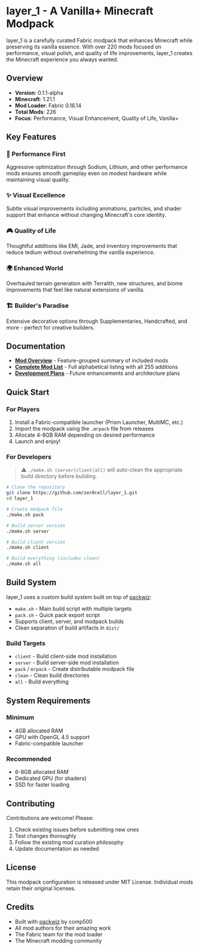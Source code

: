 # layer_1 - A Vanilla+ Minecraft Modpack

layer_1 is a carefully curated Fabric modpack that enhances Minecraft while preserving its vanilla essence. With over 220 mods focused on performance, visual polish, and quality of life improvements, layer_1 creates the Minecraft experience you always wanted.

## Overview

- **Version**: 0.1.1-alpha
- **Minecraft**: 1.21.1
- **Mod Loader**: Fabric 0.16.14
- **Total Mods**: 226
- **Focus**: Performance, Visual Enhancement, Quality of Life, Vanilla+

## Key Features

### 🚀 Performance First
Aggressive optimization through Sodium, Lithium, and other performance mods ensures smooth gameplay even on modest hardware while maintaining visual quality.

### ✨ Visual Excellence
Subtle visual improvements including animations, particles, and shader support that enhance without changing Minecraft's core identity.

### 🎮 Quality of Life
Thoughtful additions like EMI, Jade, and inventory improvements that reduce tedium without overwhelming the vanilla experience.

### 🌍 Enhanced World
Overhauled terrain generation with Terralith, new structures, and biome improvements that feel like natural extensions of vanilla.

### 🏗️ Builder's Paradise
Extensive decorative options through Supplementaries, Handcrafted, and more - perfect for creative builders.

## Documentation

- **[Mod Overview](docs/MODS.md)** - Feature-grouped summary of included mods
- **[Complete Mod List](docs/MOD_LIST.md)** - Full alphabetical listing with all 255 additions
- **[Development Plans](docs/PLAN.md)** - Future enhancements and architecture plans

## Quick Start

### For Players

1. Install a Fabric-compatible launcher (Prism Launcher, MultiMC, etc.)
2. Import the modpack using the `.mrpack` file from releases
3. Allocate 4-8GB RAM depending on desired performance
4. Launch and enjoy!

### For Developers

> ⚠️ `./make.sh (server|client|all)`
> will auto-clean the appropriate build directory before building.

```bash
# Clone the repository
git clone https://github.com/zer0cell/layer_1.git
cd layer_1

# Create modpack file
./make.sh pack

# Build server version
./make.sh server

# Build client version
./make.sh client

# Build everything (includes clean)
./make.sh all
```

## Build System

layer_1 uses a custom build system built on top of [packwiz](https://github.com/packwiz/packwiz):

- `make.sh` - Main build script with multiple targets
- `pack.sh` - Quick pack export script
- Supports client, server, and modpack builds
- Clean separation of build artifacts in `dist/`

### Build Targets

- `client` - Build client-side mod installation
- `server` - Build server-side mod installation
- `pack` / `mrpack` - Create distributable modpack file
- `clean` - Clean build directories
- `all` - Build everything

## System Requirements

### Minimum
- 4GB allocated RAM
- GPU with OpenGL 4.5 support
- Fabric-compatible launcher

### Recommended
- 6-8GB allocated RAM
- Dedicated GPU (for shaders)
- SSD for faster loading

## Contributing

Contributions are welcome! Please:
1. Check existing issues before submitting new ones
2. Test changes thoroughly
3. Follow the existing mod curation philosophy
4. Update documentation as needed

## License

This modpack configuration is released under MIT License. Individual mods retain their original licenses.

## Credits

- Built with [packwiz](https://github.com/packwiz/packwiz) by comp500
- All mod authors for their amazing work
- The Fabric team for the mod loader
- The Minecraft modding community
